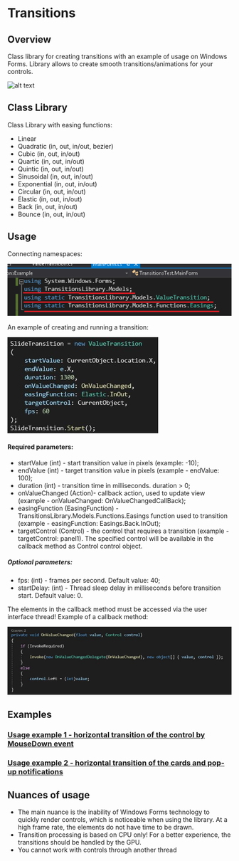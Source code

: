 # Transitions
## Overview 

Class library for creating transitions with an example of usage on Windows Forms. Library allows to create smooth transitions/animations for your controls.

![alt text](https://github.com/kerminator-dev/Transitions/blob/main/Images/preview2.gif?raw=true)


## Class Library

Class Library with easing functions:
- Linear
- Quadratic (in, out, in/out, bezier)
- Cubic (in, out, in/out)
- Quartic (in, out, in/out)
- Quintic (in, out, in/out)
- Sinusoidal (in, out, in/out)
- Exponential (in, out, in/out)
- Circular (in, out, in/out)
- Elastic (in, out, in/out)
- Back (in, out, in/out)
- Bounce (in, out, in/out)

## Usage

Connecting namespaces:

![alt text](https://github.com/kerminator-dev/Transitions/blob/main/Images/code-example-3.png?raw=true)

An example of creating and running a transition:

![alt text](https://github.com/kerminator-dev/Transitions/blob/main/Images/code-example-1.JPG?raw=true)

#### Required parameters: 
- startValue      (int) - start transition value in pixels (example: -10);
- endValue        (int) - target transition value in pixels (example - endValue: 100);
- duration        (int) - transition time in milliseconds. duration > 0;
- onValueChanged  (Action)- callback action, used to update view (example - onValueChanged: OnValueChangedCallBack);
- easingFunction  (EasingFunction) - TransitionsLibrary.Models.Functions.Easings function used to transition (example - easingFunction: Easings.Back.InOut);
- targetControl   (Control) - the control that requires a transition (example - targetControl: panel1). The specified control will be available in the callback method as Control control object.

##### Optional parameters:
- fps:            (int) - frames per second. Default value: 40;
- startDelay:     (int) - Thread sleep delay in milliseconds before transition start. Default value: 0.

The elements in the callback method must be accessed via the user interface thread! Example of a callback method:

![alt text](https://github.com/kerminator-dev/Transitions/blob/main/Images/code-example-2.JPG?raw=true)

## Examples

### [Usage example 1 - horizontal transition of the control by MouseDown event](https://github.com/kerminator-dev/Transitions/tree/main/TransitionsTest)
### [Usage example 2 - horizontal transition of the cards and pop-up notifications](https://github.com/kerminator-dev/Transitions/tree/main/TransitionsTest)

## Nuances of usage

- The main nuance is the inability of Windows Forms technology to quickly render controls, which is noticeable when using the library. At a high frame rate, the elements do not have time to be drawn.
- Transition processing is based on CPU only! For a better experience, the transitions should be handled by the GPU.
- You cannot work with controls through another thread
